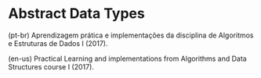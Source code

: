 # Abstract Data Types

(pt-br) Aprendizagem prática e implementações da disciplina de Algoritmos e Estruturas de Dados I (2017).

(en-us) Practical Learning and implementations from Algorithms and Data Structures course I (2017).
